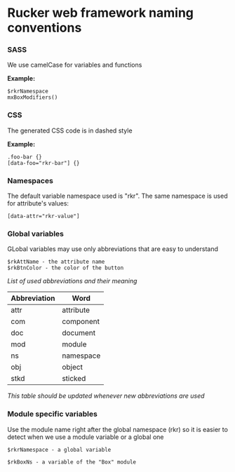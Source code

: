 # Rucker web framework naming conventions

### SASS

We use camelCase for variables and functions

**Example:**

```
$rkrNamespace
mxBoxModifiers()
```


### CSS

The generated CSS code is in dashed style


**Example:**

```
.foo-bar {}
[data-foo="rkr-bar"] {}
```
### Namespaces

The default variable namespace used is "rkr".
The same namespace is used for attribute's values:

```
[data-attr="rkr-value"]
```


### Global variables

GLobal variables may use only abbreviations that are easy to understand

```
$rkAttName - the attribute name
$rkBtnColor - the color of the button
```

*List of used abbreviations and their meaning*

| Abbreviation | Word |
| --- | --- |
| attr | attribute |
| com | component |
| doc | document |
| mod | module |
| ns | namespace |
| obj | object |
| stkd | sticked |

_This table should be updated whenever new abbreviations are used_

### Module specific variables

Use the module name right after the global namespace (rkr) so it is easier to detect when we use a module variable or a global one

```
$rkrNamespace - a global variable

$rkBoxNs - a variable of the "Box" module
```


